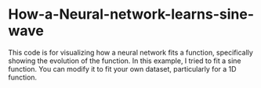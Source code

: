 # How-a-Neural-network-learns-sine-wave
This code is for visualizing how a neural network fits a function, specifically showing the evolution of the function. In this example, I tried to fit a sine function. You can modify it to fit your own dataset, particularly for a 1D function.
